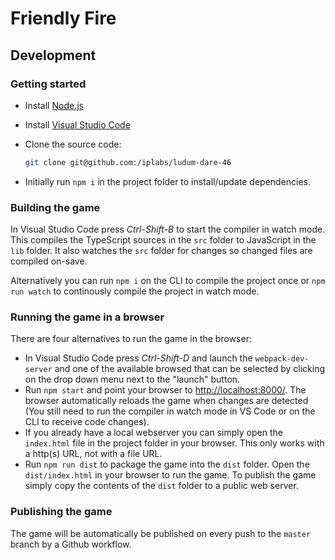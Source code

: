 # Friendly Fire

## Development

### Getting started

* Install [Node.js](https://nodejs.org/)
* Install [Visual Studio Code](https://code.visualstudio.com/)
* Clone the source code:

  ```sh
  git clone git@github.com:/iplabs/ludum-dare-46
  ```

* Initially run `npm i` in the project folder to install/update dependencies.

### Building the game

In Visual Studio Code press *Ctrl-Shift-B* to start the compiler in watch mode. This compiles the
TypeScript sources in the `src` folder to JavaScript in the `lib` folder. It also watches the `src`
folder for changes so changed files are compiled on-save.

Alternatively you can run `npm i` on the CLI to compile the project once or
`npm run watch` to continously compile the project in watch mode.

### Running the game in a browser

There are four alternatives to run the game in the browser:

* In Visual Studio Code press *Ctrl-Shift-D* and launch the `webpack-dev-server` and
  one of the available browsed that can be selected by clicking on the drop down menu next to
  the "launch" button.
* Run `npm start` and point your browser to <http://localhost:8000/>. The browser automatically
  reloads the game when changes are detected (You still need to run the compiler in watch mode in VS
  Code or on the CLI to receive code changes).
* If you already have a local webserver you can simply open the `index.html` file in the project
  folder in your browser. This only works with a http(s) URL, not with a file URL.
* Run `npm run dist` to package the game into the `dist` folder. Open the `dist/index.html` in your
  browser to run the game. To publish the game simply copy the contents of the `dist` folder to a
  public web server.

### Publishing the game

The game will be automatically be published on every push to the `master` branch by
a Github workflow.
